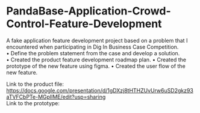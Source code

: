 # PandaBase-Application-Crowd-Control-Feature-Development
A fake application feature development project based on a problem that I encountered when participating in Dig In Business Case Competition.  
• Define the problem statement from the case and develop a solution.  
• Created the product feature development roadmap plan. 
• Created the prototype of the new feature using figma. 
• Created the user flow of the new feature. 
  
Link to the product file: https://docs.google.com/presentation/d/1gDXzj8tHTHZUvUrw6uSD2gkz93aTVFCbPTe-MGpIlME/edit?usp=sharing   
Link to the prototype:  
